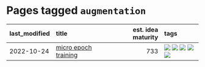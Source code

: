 # Pages tagged `augmentation`

|last_modified|title|est. idea maturity|tags
|:---|:---|---:|:---|
|2022-10-24|[micro epoch training](../micro-epoch.md)|733|[![](https://img.shields.io/badge/tag-augmentation-fae99e)](../tags/augmentation.md) [![](https://img.shields.io/badge/tag-dataset-1dc0d1)](../tags/dataset.md) [![](https://img.shields.io/badge/tag-heuristics-67053)](../tags/heuristics.md) [![](https://img.shields.io/badge/tag-tooling-e6ab9)](../tags/tooling.md) [![](https://img.shields.io/badge/tag-training-8a140)](../tags/training.md)|